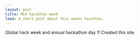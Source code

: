 ```yaml
---
layout: post
title: MLH hacathon week
lead: A short post about this weeks hacathon.
---
```


Global hack week and annual hackathon day 1! Created this site